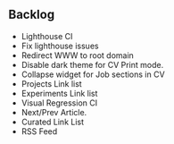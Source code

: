 ## Backlog

- Lighthouse CI
- Fix lighthouse issues
- Redirect WWW to root domain
- Disable dark theme for CV Print mode.
- Collapse widget for Job sections in CV
- Projects Link list
- Experiments Link list
- Visual Regression CI
- Next/Prev Article.
- Curated Link List
- RSS Feed
